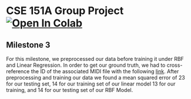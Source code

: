 # CSE 151A Group Project <a target="_blank" href="https://colab.research.google.com/github/brandoluu/CSE_151A_Project/blob/main/CSE151A_Project.ipynb"> <img src="https://colab.research.google.com/assets/colab-badge.svg" alt="Open In Colab"/> </a>

## Milestone 3

For this milestone, we preprocessed our data before training it under RBF and Linear Regression. In order to get our ground truth, we had to cross-reference the ID of the associated MIDI file with the following [link](https://www.ifs.tuwien.ac.at/mir/msd/partitions/msd-MAGD-genreAssignment.cls). After preprocessing and training our data we found a mean squared error of 23 for our testing set, 14 for our training set of our linear model 13 for our training, and 14 for our testing set of our RBF Model. 
